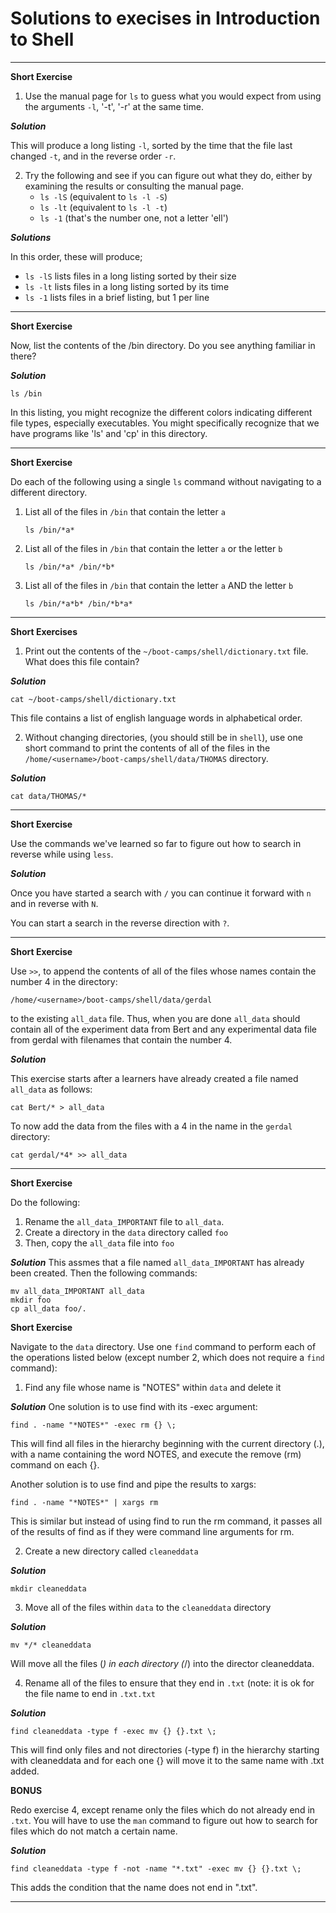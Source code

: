 # Solutions to execises in Introduction to Shell

* * * *
**Short Exercise**

1. Use the manual page for `ls` to guess what you would expect from
using the arguments `-l`, '-t', '-r' at the same time.

***Solution***

This will produce a long listing `-l`, sorted by the time that the
file last changed `-t`, and in the reverse order `-r`.

2. Try the following and see if you can figure out what they do, either by examining the results or consulting the manual page.
   * `ls -lS` (equivalent to `ls -l -S`)
   * `ls -lt` (equivalent to `ls -l -t`)
   * `ls -1`  (that's the number one, not a letter 'ell')

***Solutions***

In this order, these will produce;
* `ls -lS` lists files in a long listing sorted by their size
* `ls -lt` lists files in a long listing sorted by its time
* `ls -1`  lists files in a brief listing, but 1 per line

* * * *
**Short Exercise**

Now, list the contents of the /bin directory. Do you see anything
familiar in there?

***Solution***
```
ls /bin
```

In this listing, you might recognize the different colors indicating
different file types, especially executables.  You might specifically
recognize that we have programs like 'ls' and 'cp' in this directory.

* * * *
**Short Exercise**

Do each of the following using a single `ls` command without
navigating to a different directory.

1.  List all of the files in `/bin` that contain the letter `a`

    `ls /bin/*a*`

2.  List all of the files in `/bin` that contain the letter `a` or the letter `b`

    `ls /bin/*a* /bin/*b*`

3.  List all of the files in `/bin` that contain the letter `a` AND the letter `b`

    `ls /bin/*a*b* /bin/*b*a*`

* * * *

**Short Exercises**

1.  Print out the contents of the `~/boot-camps/shell/dictionary.txt`
    file. What does this file contain?

***Solution***

```
cat ~/boot-camps/shell/dictionary.txt
```

This file contains a list of english language words in alphabetical order.

2.  Without changing directories, (you should still be in `shell`),
    use one short command to print the contents of all of the files in
    the `/home/<username>/boot-camps/shell/data/THOMAS` directory.

***Solution***

```
cat data/THOMAS/*
```

* * * *
**Short Exercise**

Use the commands we've learned so far to figure out how to search
in reverse while using `less`.

***Solution***

Once you have started a search with `/` you can continue it forward
with `n` and in reverse with `N`.

You can start a search in the reverse direction with `?`.


* * * * 

**Short Exercise**

Use `>>`, to append the contents of all of the files whose names
contain the number 4 in the directory:

    /home/<username>/boot-camps/shell/data/gerdal

to the existing `all_data` file. Thus, when you are done `all_data`
should contain all of the experiment data from Bert and any
experimental data file from gerdal with filenames that contain the
number 4.

***Solution***

This exercise starts after a learners have already created a file
named `all_data` as follows:

```
cat Bert/* > all_data
```

To now add the data from the files with a 4 in the name in the
`gerdal` directory:

```
cat gerdal/*4* >> all_data
```

* * * * 
**Short Exercise**

Do the following:

1.  Rename the `all_data_IMPORTANT` file to `all_data`.
2.  Create a directory in the `data` directory called `foo`
3.  Then, copy the `all_data` file into `foo`

***Solution***
This assmes that a file named `all_data_IMPORTANT` has already been created.
Then the following commands:

```
mv all_data_IMPORTANT all_data
mkdir foo
cp all_data foo/.
```

**Short Exercise**

Navigate to the `data` directory. Use one `find` command to perform each
of the operations listed below (except number 2, which does not
require a `find` command):

1.  Find any file whose name is "NOTES" within `data` and delete it 

***Solution***
One solution is to use find with its -exec argument:

```
find . -name "*NOTES*" -exec rm {} \;
```

This will find all files in the hierarchy beginning with the current
directory (.), with a name containing the word NOTES, and execute the
remove (rm) command on each {}.

Another solution is to use find and pipe the results to xargs:

```
find . -name "*NOTES*" | xargs rm
```

This is similar but instead of using find to run the rm command, it
passes all of the results of find as if they were command line
arguments for rm.

2.  Create a new directory called `cleaneddata`

***Solution***

```
mkdir cleaneddata
```

3.  Move all of the files within `data` to the `cleaneddata` directory

***Solution***

```
mv */* cleaneddata
```

Will move all the files (*) in each directory (*/) into the director cleaneddata.


4.  Rename all of the files to ensure that they end in `.txt` (note:
    it is ok for the file name to end in `.txt.txt`

***Solution***

```
find cleaneddata -type f -exec mv {} {}.txt \;
```

This will find only files and not directories (-type f) in the
hierarchy starting with cleaneddata and for each one {} will move it
to the same name with .txt added.


**BONUS**

Redo exercise 4, except rename only the files which do not already end
in `.txt`. You will have to use the `man` command to figure out how to
search for files which do not match a certain name. 

***Solution***

```
find cleaneddata -type f -not -name "*.txt" -exec mv {} {}.txt \;
```

This adds the condition that the name does not end in ".txt".


* * * *

